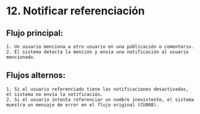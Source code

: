 # 12. Notificar referenciación

## Flujo principal:
    1. Un usuario menciona a otro usuario en una publicación o comentario.
    2. El sistema detecta la mención y envía una notificación al usuario mencionado.
    
## Flujos alternos:
    1. Si el usuario referenciado tiene las notificaciones desactivadas, el sistema no envía la notificación.
    2. Si el usuario intenta referenciar un nombre inexistente, el sistema muestra un mensaje de error en el flujo original (CU008).
